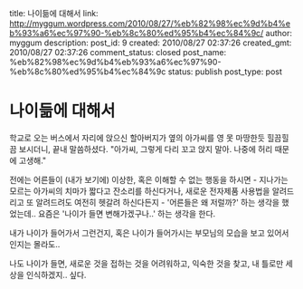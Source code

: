 title: 나이듦에 대해서
link: http://myggum.wordpress.com/2010/08/27/%eb%82%98%ec%9d%b4%eb%93%a6%ec%97%90-%eb%8c%80%ed%95%b4%ec%84%9c/
author: myggum
description: 
post_id: 9
created: 2010/08/27 02:37:26
created_gmt: 2010/08/27 02:37:26
comment_status: closed
post_name: %eb%82%98%ec%9d%b4%eb%93%a6%ec%97%90-%eb%8c%80%ed%95%b4%ec%84%9c
status: publish
post_type: post

# 나이듦에 대해서

학교로 오는 버스에서 자리에 앉으신 할아버지가 옆의 아가씨를 영 못 마땅한듯 힐끔힐끔 보시더니, 끝내 말씀하셨다. "아가씨, 그렇게 다리 꼬고 앉지 말아. 나중에 허리 때문에 고생해."

전에는 어른들이 (내가 보기에) 이상한, 혹은 이해할 수 없는 행동을 하시면 - 지나가는 모르는 아가씨의 치마가 짧다고 잔소리를 하신다거나, 새로운 전자제품 사용법을 알려드리고 또 알려드려도 여전히 헷갈려 하신다든지 - '어른들은 왜 저럴까?' 하는 생각을 했었는데.. 요즘은 '나이가 들면 변해가겠구나..' 하는 생각을 한다.

내가 나이가 들어가서 그런건지, 혹은 나이가 들어가시는 부모님의 모습을 보고 있어서인지는 몰라도..

나도 나이가 들면, 새로운 것을 접하는 것을 어려워하고, 익숙한 것을 찾고, 내 틀로만 세상을 인식하겠지.. 싶다.